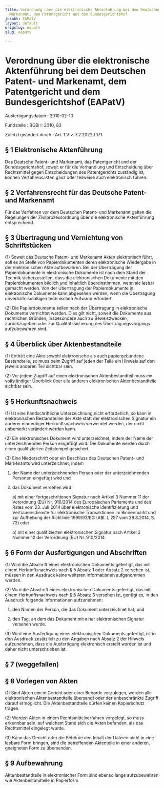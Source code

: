 ```yaml
---
Title: Verordnung über die elektronische Aktenführung bei dem Deutschen Patent- und
  Markenamt, dem Patentgericht und dem Bundesgerichtshof
jurabk: EAPatV
layout: default
origslug: eapatv
slug: eapatv

---
```


# Verordnung über die elektronische Aktenführung bei dem Deutschen Patent- und Markenamt, dem Patentgericht und dem Bundesgerichtshof (EAPatV)

Ausfertigungsdatum
:   2010-02-10

Fundstelle
:   BGBl I: 2010, 83

Zuletzt geändert durch
:   Art. 1 V v. 7.2.2022 I 171


## § 1 Elektronische Aktenführung

Das Deutsche Patent- und Markenamt, das Patentgericht und der Bundesgerichtshof, soweit er für die Verhandlung und Entscheidung über Rechtsmittel gegen Entscheidungen des Patentgerichts zuständig ist, können Verfahrensakten ganz oder teilweise auch elektronisch führen.


## § 2 Verfahrensrecht für das Deutsche Patent- und Markenamt

Für das Verfahren vor dem Deutschen Patent- und Markenamt gelten die Regelungen der Zivilprozessordnung über die elektronische Aktenführung entsprechend.


## § 3 Übertragung und Vernichtung von Schriftstücken

(1) Soweit das Deutsche Patent- und Markenamt Akten elektronisch führt, soll es an Stelle von Papierdokumenten deren elektronische Wiedergabe in der elektronischen Akte aufbewahren. Bei der Übertragung der Papierdokumente in elektronische Dokumente ist nach dem Stand der Technik sicherzustellen, dass die elektronischen Dokumente mit den Papierdokumenten bildlich und inhaltlich übereinstimmen, wenn sie lesbar gemacht werden. Von der Übertragung der Papierdokumente in elektronische Dokumente kann abgesehen werden, wenn die Übertragung unverhältnismäßigen technischen Aufwand erfordert.

(2) Die Papierdokumente sollen nach der Übertragung in elektronische Dokumente vernichtet werden. Dies gilt nicht, soweit die Dokumente aus rechtlichen Gründen, insbesondere auch zu Beweiszwecken, zurückzugeben oder zur Qualitätssicherung des Übertragungsvorgangs aufzubewahren sind.


## § 4 Überblick über Aktenbestandteile

(1) Enthält eine Akte sowohl elektronische als auch papiergebundene Bestandteile, so muss beim Zugriff auf jeden der Teile ein Hinweis auf den jeweils anderen Teil sichtbar sein.

(2) Vor jedem Zugriff auf einen elektronischen Aktenbestandteil muss ein vollständiger Überblick über alle anderen elektronischen Aktenbestandteile sichtbar sein.


## § 5 Herkunftsnachweis

(1) Ist eine handschriftliche Unterzeichnung nicht erforderlich, so kann in elektronischen Bestandteilen der Akte statt der elektronischen Signatur ein anderer eindeutiger Herkunftsnachweis verwendet werden, der nicht unbemerkt verändert werden kann.

(2) Ein elektronisches Dokument wird unterzeichnet, indem der Name der unterzeichnenden Person eingefügt wird. Die Dokumente werden durch einen qualifizierten Zeitstempel gesichert.

(3) Eine Niederschrift oder ein Beschluss des Deutschen Patent- und Markenamts wird unterzeichnet, indem

1.  der Name der unterzeichnenden Person oder der unterzeichnenden Personen eingefügt wird und


2.  das Dokument versehen wird

    a)  mit einer fortgeschrittenen Signatur nach Artikel 3 Nummer 11 der Verordnung (EU) Nr. 910/2014 des Europäischen Parlaments und des Rates vom 23. Juli 2014 über elektronische Identifizierung und Vertrauensdienste für elektronische Transaktionen im Binnenmarkt und zur Aufhebung der Richtlinie 1999/93/EG (ABl. L 257 vom 28.8.2014, S. 73) oder


    b)  mit einer qualifizierten elektronischen Signatur nach Artikel 3 Nummer 12 der Verordnung (EU) Nr. 910/2014.








## § 6 Form der Ausfertigungen und Abschriften

(1) Wird die Abschrift eines elektronischen Dokuments gefertigt, das mit einem Herkunftsnachweis nach § 5 Absatz 1 oder Absatz 2 versehen ist, müssen in den Ausdruck keine weiteren Informationen aufgenommen werden.

(2) Wird die Abschrift eines elektronischen Dokuments gefertigt, das mit einem Herkunftsnachweis nach § 5 Absatz 3 versehen ist, genügt es, in den Ausdruck folgende Informationen aufzunehmen:

1.  den Namen der Person, die das Dokument unterzeichnet hat, und


2.  den Tag, an dem das Dokument mit einer elektronischen Signatur versehen wurde.




(3) Wird eine Ausfertigung eines elektronischen Dokuments gefertigt, ist in den Ausdruck zusätzlich zu den Angaben nach Absatz 2 der Hinweis aufzunehmen, dass die Ausfertigung elektronisch erstellt worden ist und daher nicht unterschrieben ist.


## § 7 (weggefallen)



## § 8 Vorlegen von Akten

(1) Sind Akten einem Gericht oder einer Behörde vorzulegen, werden alle elektronischen Aktenbestandteile übersandt oder der unbeschränkte Zugriff darauf ermöglicht. Die Aktenbestandteile dürfen keinen Kopierschutz tragen.

(2) Werden Akten in einem Rechtsmittelverfahren vorgelegt, so muss erkennbar sein, auf welchem Stand sich die Akten befanden, als das Rechtsmittel eingelegt wurde.

(3) Kann das Gericht oder die Behörde den Inhalt der Dateien nicht in eine lesbare Form bringen, sind die betreffenden Aktenteile in einer anderen, geeigneten Form zu übersenden.


## § 9 Aufbewahrung

Aktenbestandteile in elektronischer Form sind ebenso lange aufzubewahren wie Aktenbestandteile in Papierform.

